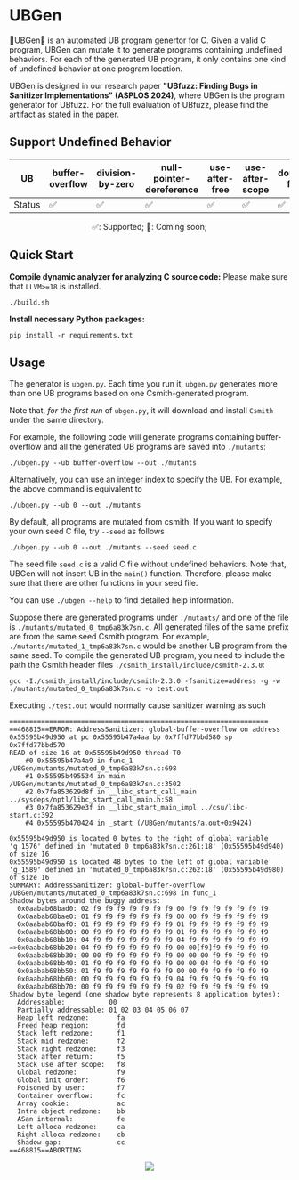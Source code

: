 # UBGen

🌟UBGen🌟 is an automated UB program genertor for C. Given a valid C program, UBGen can mutate it to generate programs containing undefined behaviors. For each of the generated UB program, it only contains one kind of undefined behavior at one program location.

UBGen is designed in our research paper **"UBfuzz: Finding Bugs in Sanitizer Implementations" (ASPLOS 2024)**, where UBGen is the program generator for UBfuzz. For the full evaluation of UBfuzz, please find the artifact as stated in the paper.


## Support Undefined Behavior

<div align="center">

| UB | buffer-overflow | division-by-zero | null-pointer-dereference | use-after-free | use-after-scope | double-free | integer-overflow |
| ------------ | ------------------------------------ | ----------------------------------------------- | ---------------------------------------------- | ----------------------------------------- | ------------------------------------- | ----------------------------------------------------- | ------------ |
| Status         | ✅                                    | ✅                                               |   ✅                                            | ✅ | ✅ |     ✅                                                  | ✅ |


✅: Supported; 🔨: Coming soon;

</div>

## Quick Start

**Compile dynamic analyzer for analyzing C source code:**
Please make sure that `LLVM>=18` is installed.
```shell
./build.sh
```

**Install necessary Python packages:**
```shell
pip install -r requirements.txt
```

## Usage

The generator is `ubgen.py`. Each time you run it, `ubgen.py` generates more than one UB programs based on one Csmith-generated program.

Note that, *for the first run* of `ubgen.py`, it will download and install `Csmith` under the same directory.

For example, the following code will generate programs containing buffer-overflow and all the generated UB programs are saved into `./mutants`:

```shell
./ubgen.py --ub buffer-overflow --out ./mutants
```

Alternatively, you can use an integer index to specify the UB. For example, the above command is equivalent to 
```shell
./ubgen.py --ub 0 --out ./mutants
```

By default, all programs are mutated from csmith. If you want to specify your own seed C file, try `--seed` as follows
```shell
./ubgen.py --ub 0 --out ./mutants --seed seed.c
```
The seed file `seed.c` is a valid C file without undefined behaviors. Note that, UBGen will not insert UB in the `main()` function. Therefore, please make sure
that there are other functions in your seed file.

You can use `./ubgen --help` to find detailed help information.

Suppose there are generated programs under `./mutants/` and one of the file is `./mutants/mutated_0_tmp6a83k7sn.c`. All generated files of the same prefix are from the same seed Csmith program.
For example, `./mutants/mutated_1_tmp6a83k7sn.c` would be another UB program from the same seed. To compile the generated UB program, you need to include the path the Csmith header files `./csmith_install/include/csmith-2.3.0`:
```shell
gcc -I./csmith_install/include/csmith-2.3.0 -fsanitize=address -g -w ./mutants/mutated_0_tmp6a83k7sn.c -o test.out
```
Executing `./test.out` would normally cause sanitizer warning as such
```shell
=================================================================
==468815==ERROR: AddressSanitizer: global-buffer-overflow on address 0x55595b49d950 at pc 0x55595b47a4aa bp 0x7ffd77bbd580 sp 0x7ffd77bbd570
READ of size 16 at 0x55595b49d950 thread T0
    #0 0x55595b47a4a9 in func_1 /UBGen/mutants/mutated_0_tmp6a83k7sn.c:698
    #1 0x55595b495534 in main /UBGen/mutants/mutated_0_tmp6a83k7sn.c:3502
    #2 0x7fa853629d8f in __libc_start_call_main ../sysdeps/nptl/libc_start_call_main.h:58
    #3 0x7fa853629e3f in __libc_start_main_impl ../csu/libc-start.c:392
    #4 0x55595b470424 in _start (/UBGen/mutants/a.out+0x9424)

0x55595b49d950 is located 0 bytes to the right of global variable 'g_1576' defined in 'mutated_0_tmp6a83k7sn.c:261:18' (0x55595b49d940) of size 16
0x55595b49d950 is located 48 bytes to the left of global variable 'g_1589' defined in 'mutated_0_tmp6a83k7sn.c:262:18' (0x55595b49d980) of size 16
SUMMARY: AddressSanitizer: global-buffer-overflow /UBGen/mutants/mutated_0_tmp6a83k7sn.c:698 in func_1
Shadow bytes around the buggy address:
  0x0aabab68bad0: 02 f9 f9 f9 f9 f9 f9 f9 00 f9 f9 f9 f9 f9 f9 f9
  0x0aabab68bae0: 01 f9 f9 f9 f9 f9 f9 f9 00 00 f9 f9 f9 f9 f9 f9
  0x0aabab68baf0: 01 f9 f9 f9 f9 f9 f9 f9 01 f9 f9 f9 f9 f9 f9 f9
  0x0aabab68bb00: 00 f9 f9 f9 f9 f9 f9 f9 01 f9 f9 f9 f9 f9 f9 f9
  0x0aabab68bb10: 04 f9 f9 f9 f9 f9 f9 f9 04 f9 f9 f9 f9 f9 f9 f9
=>0x0aabab68bb20: 04 f9 f9 f9 f9 f9 f9 f9 00 00[f9]f9 f9 f9 f9 f9
  0x0aabab68bb30: 00 00 f9 f9 f9 f9 f9 f9 00 00 00 f9 f9 f9 f9 f9
  0x0aabab68bb40: 01 f9 f9 f9 f9 f9 f9 f9 00 00 04 f9 f9 f9 f9 f9
  0x0aabab68bb50: 01 f9 f9 f9 f9 f9 f9 f9 00 00 f9 f9 f9 f9 f9 f9
  0x0aabab68bb60: 00 f9 f9 f9 f9 f9 f9 f9 04 f9 f9 f9 f9 f9 f9 f9
  0x0aabab68bb70: 00 f9 f9 f9 f9 f9 f9 f9 02 f9 f9 f9 f9 f9 f9 f9
Shadow byte legend (one shadow byte represents 8 application bytes):
  Addressable:           00
  Partially addressable: 01 02 03 04 05 06 07 
  Heap left redzone:       fa
  Freed heap region:       fd
  Stack left redzone:      f1
  Stack mid redzone:       f2
  Stack right redzone:     f3
  Stack after return:      f5
  Stack use after scope:   f8
  Global redzone:          f9
  Global init order:       f6
  Poisoned by user:        f7
  Container overflow:      fc
  Array cookie:            ac
  Intra object redzone:    bb
  ASan internal:           fe
  Left alloca redzone:     ca
  Right alloca redzone:    cb
  Shadow gap:              cc
==468815==ABORTING
```

<p align="center">
    <a href="https://shao-hua-li.github.io/files/2024_ASPLOS_UBFUZZ.pdf"><img src="https://img.shields.io/badge/Paper-ASPLOS'24-a55fed.svg"></a>
</p>
